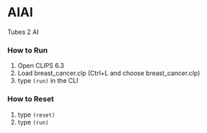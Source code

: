 # AIAI
Tubes 2 AI

### How to Run
1. Open CLIPS 6.3
2. Load breast_cancer.clp (Ctrl+L and choose breast_cancer.clp)
3. type `(run)` in the CLI

### How to Reset
1. type `(reset)`
2. type `(run)`
